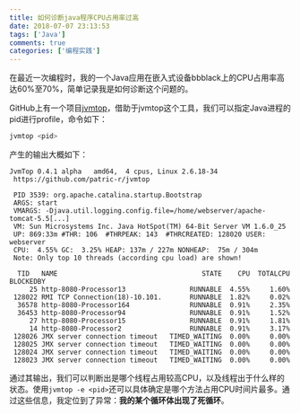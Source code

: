 ```yaml
---
title: 如何诊断java程序CPU占用率过高
date: 2018-07-07 23:13:53
tags: ['Java']
comments: true
categories: ['编程实践']
---
```


在最近一次编程时，我的一个Java应用在嵌入式设备bbblack上的CPU占用率高达60%至70%，简单记录我是如何诊断这个问题的。

<!--more-->

GitHub上有一个项目[jvmtop](https://github.com/patric-r/jvmtop)，借助于jvmtop这个工具，我们可以指定Java进程的pid进行profile，命令如下：

```java
jvmtop <pid>
```

产生的输出大概如下：
```
JvmTop 0.4.1 alpha   amd64,  4 cpus, Linux 2.6.18-34
 https://github.com/patric-r/jvmtop

 PID 3539: org.apache.catalina.startup.Bootstrap
 ARGS: start
 VMARGS: -Djava.util.logging.config.file=/home/webserver/apache-tomcat-5.5[...]
 VM: Sun Microsystems Inc. Java HotSpot(TM) 64-Bit Server VM 1.6.0_25
 UP: 869:33m #THR: 106  #THRPEAK: 143  #THRCREATED: 128020 USER: webserver
 CPU:  4.55% GC:  3.25% HEAP: 137m / 227m NONHEAP:  75m / 304m
 Note: Only top 10 threads (according cpu load) are shown!

  TID   NAME                                    STATE    CPU  TOTALCPU BLOCKEDBY
     25 http-8080-Processor13                RUNNABLE  4.55%     1.60%
 128022 RMI TCP Connection(18)-10.101.       RUNNABLE  1.82%     0.02%
  36578 http-8080-Processor164               RUNNABLE  0.91%     2.35%
  36453 http-8080-Processor94                RUNNABLE  0.91%     1.52%
     27 http-8080-Processor15                RUNNABLE  0.91%     1.81%
     14 http-8080-Processor2                 RUNNABLE  0.91%     3.17%
 128026 JMX server connection timeout   TIMED_WAITING  0.00%     0.00%
 128025 JMX server connection timeout   TIMED_WAITING  0.00%     0.00%
 128024 JMX server connection timeout   TIMED_WAITING  0.00%     0.00%
 128023 JMX server connection timeout   TIMED_WAITING  0.00%     0.00%
```

通过其输出，我们可以判断出是哪个线程占用较高CPU，以及线程出于什么样的状态。使用`jvmtop -e <pid>`还可以具体确定是哪个方法占用CPU时间片最多。通过这些信息，我定位到了异常：**我的某个循环体出现了死循环**。
